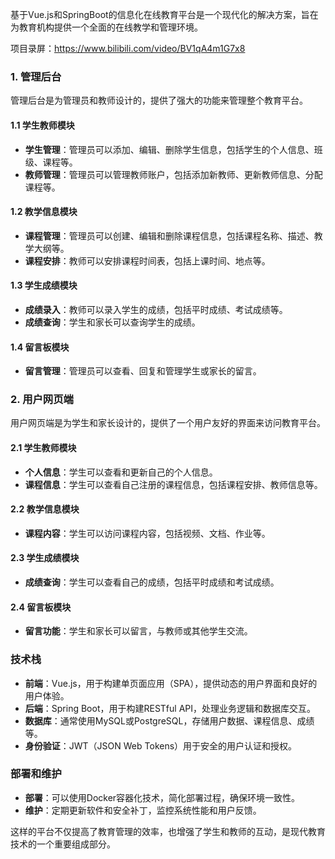 ﻿基于Vue.js和SpringBoot的信息化在线教育平台是一个现代化的解决方案，旨在为教育机构提供一个全面的在线教学和管理环境。

项目录屏：https://www.bilibili.com/video/BV1qA4m1G7x8

### 1. 管理后台

管理后台是为管理员和教师设计的，提供了强大的功能来管理整个教育平台。

#### 1.1 学生教师模块

- **学生管理**：管理员可以添加、编辑、删除学生信息，包括学生的个人信息、班级、课程等。
- **教师管理**：管理员可以管理教师账户，包括添加新教师、更新教师信息、分配课程等。

#### 1.2 教学信息模块

- **课程管理**：管理员可以创建、编辑和删除课程信息，包括课程名称、描述、教学大纲等。
- **课程安排**：教师可以安排课程时间表，包括上课时间、地点等。

#### 1.3 学生成绩模块

- **成绩录入**：教师可以录入学生的成绩，包括平时成绩、考试成绩等。
- **成绩查询**：学生和家长可以查询学生的成绩。

#### 1.4 留言板模块

- **留言管理**：管理员可以查看、回复和管理学生或家长的留言。

### 2. 用户网页端

用户网页端是为学生和家长设计的，提供了一个用户友好的界面来访问教育平台。

#### 2.1 学生教师模块

- **个人信息**：学生可以查看和更新自己的个人信息。
- **课程信息**：学生可以查看自己注册的课程信息，包括课程安排、教师信息等。

#### 2.2 教学信息模块

- **课程内容**：学生可以访问课程内容，包括视频、文档、作业等。

#### 2.3 学生成绩模块

- **成绩查询**：学生可以查看自己的成绩，包括平时成绩和考试成绩。

#### 2.4 留言板模块

- **留言功能**：学生和家长可以留言，与教师或其他学生交流。

### 技术栈

- **前端**：Vue.js，用于构建单页面应用（SPA），提供动态的用户界面和良好的用户体验。
- **后端**：Spring Boot，用于构建RESTful API，处理业务逻辑和数据库交互。
- **数据库**：通常使用MySQL或PostgreSQL，存储用户数据、课程信息、成绩等。
- **身份验证**：JWT（JSON Web Tokens）用于安全的用户认证和授权。

### 部署和维护

- **部署**：可以使用Docker容器化技术，简化部署过程，确保环境一致性。
- **维护**：定期更新软件和安全补丁，监控系统性能和用户反馈。

这样的平台不仅提高了教育管理的效率，也增强了学生和教师的互动，是现代教育技术的一个重要组成部分。
